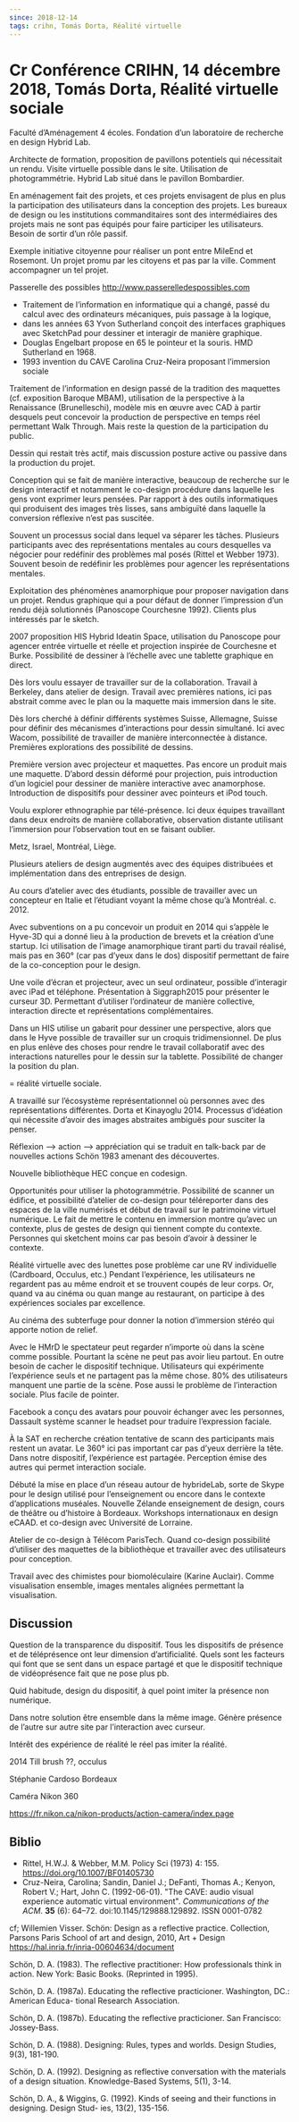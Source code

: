 ```yaml
---
since: 2018-12-14
tags: crihn, Tomás Dorta, Réalité virtuelle
---
```


# Cr Conférence CRIHN, 14 décembre 2018, Tomás Dorta, Réalité virtuelle sociale

Faculté d’Aménagement 4 écoles. Fondation d’un laboratoire de recherche en design Hybrid Lab.

Architecte de formation, proposition de pavillons potentiels qui nécessitait un rendu. Visite virtuelle possible dans le site. Utilisation de photogrammétrie. Hybrid Lab situé dans le pavillon Bombardier.

En aménagement fait des projets, et ces projets envisagent de plus en plus la participation des utilisateurs dans la conception des projets. Les bureaux de design ou les institutions commanditaires sont des intermédiaires des projets mais ne sont pas équipés pour faire participer les utilisateurs. Besoin de sortir d’un rôle passif.

Exemple initiative citoyenne pour réaliser un pont entre MileEnd et Rosemont. Un projet promu par les citoyens et pas par la ville. Comment accompagner un tel projet.

Passerelle des possibles http://www.passerelledespossibles.com

- Traitement de l’information en informatique qui a changé, passé du calcul avec des ordinateurs mécaniques, puis passage à la logique, 
- dans les années 63 Yvon Sutherland conçoit des interfaces graphiques avec SketchPad pour dessiner et interagir de manière graphique. 
- Douglas Engelbart propose en 65 le pointeur et la souris. HMD Sutherland en 1968.
- 1993 invention du CAVE Carolina Cruz-Neira proposant l’immersion sociale

Traitement de l’information en design passé de la tradition des maquettes (cf. exposition Baroque MBAM), utilisation de la perspective à la Renaissance (Brunelleschi), modèle mis en œuvre avec CAD à partir desquels peut concevoir la production de perspective en temps réel permettant Walk Through. Mais reste la question de la participation du public.

Dessin qui restait très actif, mais discussion posture active ou passive dans la production du projet.

Conception qui se fait de manière interactive, beaucoup de recherche sur le design interactif et notamment le co-design procédure dans laquelle les gens vont exprimer leurs pensées. Par rapport à des outils informatiques qui produisent des images très lisses, sans ambiguïté dans laquelle la conversion réflexive n’est pas suscitée. 

Souvent un processus social dans lequel va séparer les tâches. Plusieurs participants avec des représentations mentales au cours desquelles va négocier pour redéfinir des problèmes mal posés (Rittel et Webber 1973). Souvent besoin de redéfinir les problèmes pour agencer les représentations mentales.

Exploitation des phénomènes anamorphique pour proposer navigation dans un projet. Rendus graphique qui a pour défaut de donner l’impression d’un rendu déjà solutionnés (Panoscope Courchesne 1992). Clients plus intéressés par le sketch.

2007 proposition HIS Hybrid Ideatin Space, utilisation du Panoscope pour agencer entrée virtuelle et réelle et projection inspirée de Courchesne et Burke. Possibilité de dessiner à l’échelle avec une tablette graphique en direct.

Dès lors voulu essayer de travailler sur de la collaboration. Travail à Berkeley, dans atelier de design. Travail avec premières nations, ici pas abstrait comme avec le plan ou la maquette mais immersion dans le site. 

Dès lors cherché à définir différents systèmes Suisse, Allemagne, Suisse pour définir des mécanismes d’interactions pour dessin simultané. Ici avec Wacom, possibilité de travailler de manière interconnectée à distance. Premières explorations des possibilité de dessins.

Première version avec projecteur et maquettes. Pas encore un produit mais une maquette. D’abord dessin déformé pour projection, puis introduction d’un logiciel pour dessiner de manière interactive avec anamorphose. Introduction de dispositifs pour dessiner avec pointeurs et iPod touch.

Voulu explorer ethnographie par télé-présence. Ici deux équipes travaillant dans deux endroits de manière collaborative, observation distante utilisant l’immersion pour l’observation tout en se faisant oublier.

Metz, Israel, Montréal, Liège.

Plusieurs ateliers de design augmentés avec des équipes distribuées et implémentation dans des entreprises de design.

Au cours d’atelier avec des étudiants, possible de travailler avec un concepteur en Italie et l’étudiant voyant la même chose qu’à Montréal. c. 2012.

Avec subventions on a pu concevoir un produit en 2014 qui s’appèle le Hyve-3D qui a donné lieu à la production de brevets et la création d’une startup. Ici utilisation de l’image anamorphique tirant parti du travail réalisé, mais pas en 360° (car pas d’yeux dans le dos) dispositif permettant de faire de la co-conception pour le design.

Une voile d’écran et projecteur, avec un seul ordinateur, possible d’interagir avec iPad et téléphone. Présentation à Siggraph2015 pour présenter le curseur 3D. Permettant d’utiliser l’ordinateur de manière collective, interaction directe et représentations complémentaires.

Dans un HIS utilise un gabarit pour dessiner une perspective, alors que dans le Hyve possible de travailler sur un croquis tridimensionnel. De plus en plus enlève des choses pour rendre le travail collaboratif avec des interactions naturelles pour le dessin sur la tablette. Possibilité de changer la position du plan.

= réalité virtuelle sociale.

A travaillé sur l’écosystème représentationnel où personnes avec des représentations différentes. Dorta et Kinayoglu 2014. Processus d’idéation qui nécessite d’avoir des images abstraites ambiguës pour susciter la penser.

Réflexion --> action --> appréciation qui se traduit en talk-back par de nouvelles actions Schön 1983 amenant des découvertes.

Nouvelle bibliothèque HEC conçue en codesign.

Opportunités pour utiliser la photogrammétrie. Possibilité de scanner un édifice, et possibilité d’atelier de co-design pour téléreporter dans des espaces de la ville numérisés et début de travail sur le patrimoine virtuel numérique. Le fait de mettre le contenu en immersion montre qu’avec un contexte, plus de gestes de design qui tiennent compte du contexte. Personnes qui sketchent moins car pas besoin d’avoir à dessiner le contexte.

Réalité virtuelle avec des lunettes pose problème car une RV individuelle (Cardboard, Occulus, etc.) Pendant l’expérience, les utilisateurs ne regardent pas au même endroit et se trouvent coupés de leur corps. Or, quand va au cinéma ou quan mange au restaurant, on participe à des expériences sociales par excellence.

Au cinéma des subterfuge pour donner la notion d’immersion stéréo qui apporte notion de relief.

Avec le HMrD le spectateur peut regarder n’importe où dans la scène comme possible. Pourtant la scène ne peut pas avoir lieu partout. En outre besoin de cacher le dispositif technique. Utilisateurs qui expérimente l’expérience seuls et ne partagent pas la même chose. 80% des utilisateurs manquent une partie de la scène. Pose aussi le problème de l’interaction sociale. Plus facile de pointer.

Facebook a conçu des avatars pour pouvoir échanger avec les personnes, Dassault système scanner le headset pour traduire l’expression faciale.

À la SAT en recherche création tentative de scann des participants mais restent un avatar. Le 360° ici pas important car pas d’yeux derrière la tête. Dans notre dispositif, l’expérience est partagée. Perception émise des autres qui permet interaction sociale.

Débuté la mise en place d’un réseau autour de hybrideLab, sorte de Skype pour le design utilisé pour l’enseignement ou encore dans le contexte d’applications muséales. Nouvelle Zélande enseignement de design, cours de théâtre ou d’histoire à Bordeaux. Workshops internationaux en design eCAAD. et co-design avec Université de Lorraine.

Atelier de co-design à Télécom ParisTech. Quand co-design possibilité d’utiliser des maquettes de la bibliothèque et travailler avec des utilisateurs pour conception.

Travail avec des chimistes pour biomoléculaire (Karine Auclair). Comme visualisation ensemble, images mentales alignées permettant la visualisation.

## Discussion

Question de la transparence du dispositif. Tous les dispositifs de présence et de téléprésence ont leur dimension d’artificialité. Quels sont les facteurs qui font que se sent dans un espace partagé et que le dispositif technique de vidéoprésence fait que ne pose plus pb.

Quid habitude, design du dispositif, à quel point imiter la présence non numérique.

Dans notre solution être ensemble dans la même image. Génère présence de l’autre sur autre site par l’interaction avec curseur.

Intérêt des expérience de réalité le réel pas imiter la réalité.

2014 Till brush ??, occulus

Stéphanie Cardoso Bordeaux

Caméra Nikon 360

https://fr.nikon.ca/nikon-products/action-camera/index.page





## Biblio

- Rittel, H.W.J. & Webber, M.M. Policy Sci (1973) 4: 155. https://doi.org/10.1007/BF01405730
- Cruz-Neira, Carolina; Sandin, Daniel J.; DeFanti, Thomas A.; Kenyon, Robert V.; Hart, John C. (1992-06-01). "The CAVE: audio visual experience automatic virtual environment". *Communications of the ACM*. **35** (6): 64–72. doi:10.1145/129888.129892. ISSN 0001-0782

cf; Willemien Visser. Schön: Design as a reflective practice. Collection, Parsons Paris School of art and
design, 2010, Art + Design https://hal.inria.fr/inria-00604634/document

Schön, D. A. (1983). The reflective practitioner: How professionals think in action. New York: Basic Books. (Reprinted in 1995). 

Schön, D. A. (1987a). Educating the reflective practicioner. Washington, DC.: American Educa- tional Research Association. 

Schön, D. A. (1987b). Educating the reflective practicioner. San Francisco: Jossey-Bass. 

Schön, D. A. (1988). Designing: Rules, types and worlds. Design Studies, 9(3), 181-190. 

Schön, D. A. (1992). Designing as reflective conversation with the materials of a design situation. Knowledge-Based Systems, 5(1), 3-14. 

Schön, D. A., & Wiggins, G. (1992). Kinds of seeing and their functions in designing. Design Stud- ies, 13(2), 135-156. 

